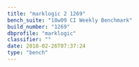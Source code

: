 ```yaml
---
title: "marklogic 2 1269"
bench_suite: "18w09 CI Weekly Benchmark"
build_number: "1269"
dbprofile: "marklogic"
classifier: ""
date: 2018-02-26T07:37:24
type: "bench"
---
```

